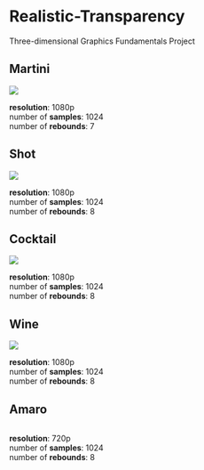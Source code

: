 # Realistic-Transparency
Three-dimensional Graphics Fundamentals Project

## Martini

![](render/martini.bmp)

**resolution**: 1080p
<br/>
number of **samples**: 1024
<br/>
number of **rebounds**: 7

## Shot

![](render/shot.bmp)

**resolution**: 1080p
<br/>
number of **samples**: 1024
<br/>
number of **rebounds**: 8

## Cocktail

![](render/Cocktail.bmp)

**resolution**: 1080p
<br/>
number of **samples**: 1024
<br/>
number of **rebounds**: 8

## Wine

![](render/Wine.bmp)

**resolution**: 1080p
<br/>
number of **samples**: 1024
<br/>
number of **rebounds**: 8

## Amaro

![]()

**resolution**: 720p
<br/>
number of **samples**: 1024
<br/>
number of **rebounds**: 8
